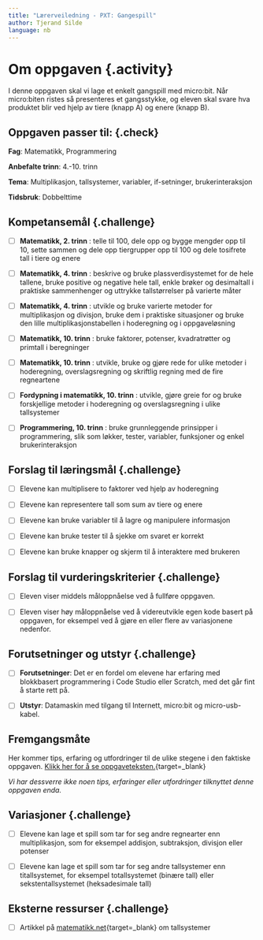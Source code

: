 ```yaml
---
title: "Lærerveiledning - PXT: Gangespill"
author: Tjerand Silde
language: nb
---
```



# Om oppgaven {.activity}

I denne oppgaven skal vi lage et enkelt gangspill med micro:bit. Når micro:biten
ristes så presenteres et gangsstykke, og eleven skal svare hva produktet blir
ved hjelp av tiere (knapp A) og enere (knapp B).

## Oppgaven passer til: {.check}

__Fag__: Matematikk, Programmering

__Anbefalte trinn__: 4.-10. trinn

__Tema__: Multiplikasjon, tallsystemer, variabler, if-setninger,
brukerinteraksjon

__Tidsbruk__: Dobbelttime

## Kompetansemål {.challenge}

- [ ] __Matematikk, 2. trinn__ : telle til 100, dele opp og bygge mengder opp
  til 10, sette sammen og dele opp tiergrupper opp til 100 og dele tosifrete
  tall i tiere og enere

- [ ] __Matematikk, 4. trinn__ : beskrive og bruke plassverdisystemet for de
  hele tallene, bruke positive og negative hele tall, enkle brøker og
  desimaltall i praktiske sammenhenger og uttrykke tallstørrelser på varierte
  måter

- [ ] __Matematikk, 4. trinn__ : utvikle og bruke varierte metoder for
  multiplikasjon og divisjon, bruke dem i praktiske situasjoner og bruke den
  lille multiplikasjonstabellen i hoderegning og i oppgaveløsning

- [ ] __Matematikk, 10. trinn__ : bruke faktorer, potenser, kvadratrøtter og
  primtall i beregninger

- [ ] __Matematikk, 10. trinn__ : utvikle, bruke og gjøre rede for ulike metoder
  i hoderegning, overslagsregning og skriftlig regning med de fire regneartene

- [ ] __Fordypning i matematikk, 10. trinn__ : utvikle, gjøre greie for og bruke
  forskjellige metoder i hoderegning og overslagsregning i ulike tallsystemer

- [ ] __Programmering, 10. trinn__ : bruke grunnleggende prinsipper i
  programmering, slik som løkker, tester, variabler, funksjoner og enkel
  brukerinteraksjon

## Forslag til læringsmål {.challenge}

- [ ] Elevene kan multiplisere to faktorer ved hjelp av hoderegning

- [ ] Elevene kan representere tall som sum av tiere og enere

- [ ] Elevene kan bruke variabler til å lagre og manipulere informasjon

- [ ] Elevene kan bruke tester til å sjekke om svaret er korrekt

- [ ] Elevene kan bruke knapper og skjerm til å interaktere med brukeren

## Forslag til vurderingskriterier {.challenge}

- [ ] Eleven viser middels måloppnåelse ved å fullføre oppgaven.

- [ ] Eleven viser høy måloppnåelse ved å videreutvikle egen kode basert på
  oppgaven, for eksempel ved å gjøre en eller flere av variasjonene nedenfor.

## Forutsetninger og utstyr {.challenge}

- [ ] __Forutsetninger__: Det er en fordel om elevene har erfaring med
  blokkbasert programmering i Code Studio eller Scratch, med det går fint å
  starte rett på.

- [ ] __Utstyr__: Datamaskin med tilgang til Internett, micro:bit og
  micro-usb-kabel.

## Fremgangsmåte

Her kommer tips, erfaring og utfordringer til de ulike stegene i den faktiske
oppgaven. [Klikk her for å se
oppgaveteksten.](../pxt_gangespill/gangespill.html){target=_blank}

_Vi har dessverre ikke noen tips, erfaringer eller utfordringer tilknyttet denne
oppgaven enda._

## Variasjoner {.challenge}

- [ ] Elevene kan lage et spill som tar for seg andre regnearter enn
  multiplikasjon, som for eksempel addisjon, subtraksjon, divisjon eller
  potenser

- [ ] Elevene kan lage et spill som tar for seg andre tallsystemer enn
  titallsystemet, for eksempel totallsystemet (binære tall) eller
  sekstentallsystemet (heksadesimale tall)

## Eksterne ressurser {.challenge}

- [ ] Artikkel på
  [matematikk.net](http://matematikk.net/side/Tallsystemer){target=_blank} om
  tallsystemer
